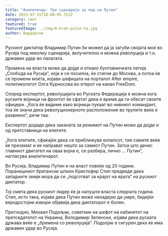 ```yaml
---
title: "Аналитичар: Три сценарија за пад на Путин"
date: 2023-07-31T18:00:05.751Z
category: свет
featured: true
featuredImage: ../img/8-krah-putin-ta.jpg
author: Вардарски
---
```

Рускиот диктатор Владимир Путин би можел да ја загуби својата моќ во Русија под неколку сценарија, вклучително и можна револуција и т.н. државен удар во палатата.

Промена на власта може да дојде и откако бунтовничката легија „Слобода на Русија“, која е се посилна, ќе стигне до Москва, а потоа ќе се промени моќта, изјави шефицата на порталот After empire, политикологот Олга Курносова во етерот на канал FreeDom.

Според експертот, револуцијата во Руската Федерација е можна кога руските војници на фронтот ќе сфатат дека е време да ги обесат своите офицери. „Кога ќе видиме како војници пукаат во нивниот командант, тоа ќе значи дека револуционерното расположение во трупите веќе е развиено“, рече таа.

Експертот додаде дека заканата за режимот на Путин може да дојде и од претставници на елитите.

„Кога елитите, сфаќајќи дека се приближува колапсот, тие самите веќе ќе преземат и ќе направат нешто за самиот Путин. Затоа што денес главниот двигател на оваа војна е, се разбира, лично ... Путин“, нагласува аналитичарот.

Во Русија, Владимир Путин е на власт повеќе од 20 години. Поранешниот британски шпион Кристофер Стил предвиде дека западните земји мора да се „подготват за крајот на ерата“ на рускиот диктатор.

Тој смета дека рускиот лидер ќе ја напушти власта следната година. Стил, исто така, изјави дека Путин може ненадејно да умре, бидејќи веродостојни извори објавија дека диктаторот е болен.

Претходно, Михаил Подољак, советник на шефот на кабинетот на претседателот на Украина, Володимир Зеленски, изјави дека руската држава веќе е „бремена со револуција“. Подолјак е сигурен дека ќе има државен удар во Русија.